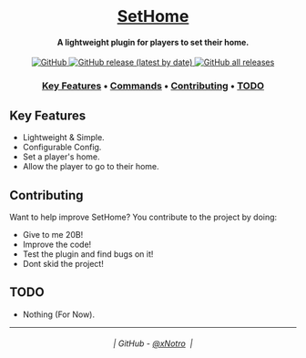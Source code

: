 <br class="Apple-interchange-newline"/>
<h1 align="center">
  <a href="https://www.spigotmc.org/resources/☄%EF%B8%8F-sethome-☄%EF%B8%8F-1-8-to-1-18.100287/">SetHome</a>
</h1>

<h4 align="center">A lightweight plugin for players to set their home.</h4>

<p align="center">
  <a href="https://github.com/xNotro/SetHome/blob/master/LICENSE.txt">
    <img alt="GitHub" src="https://img.shields.io/github/license/xNotro/SetHome?style=plastic">
  </a>
  <a href="https://github.com/xNotro/SetHome/releases/latest">
    <img alt="GitHub release (latest by date)" src="https://img.shields.io/github/v/release/xNotro/SetHome?style=plastic">
  </a>
  <a href="https://github.com/xNotro/SetHome/releases/latest">
    <img alt="GitHub all releases" src="https://img.shields.io/github/downloads/xNotro/SetHome/total?style=plastic">
  </a>
</p>

<h3 align="center">
    <a href="#key-features">Key Features</a> •
    <a href="#commands">Commands</a> •
    <a href="#contributing">Contributing</a> •
    <a href="#todo">TODO</a>
</h3>
  

## Key Features

* Lightweight & Simple.
* Configurable Config.
* Set a player's home.
* Allow the player to go to their home.

## Contributing

Want to help improve SetHome? You contribute to the project by doing:

* Give to me 20B!
* Improve the code!
* Test the plugin and find bugs on it!
* Dont skid the project!

## TODO

* Nothing (For Now).

---
<h6 align="center">
  | GitHub - <a href="https://github.com/xNotro">@xNotro</a> 
  |
</h6>
